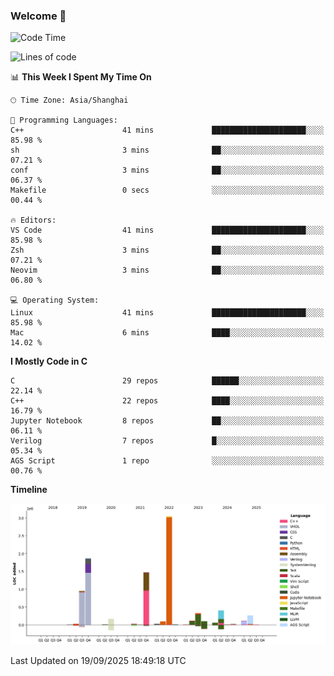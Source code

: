 ### Welcome 👋

<!--START_SECTION:waka-->
![Code Time](http://img.shields.io/badge/Code%20Time-2%2C131%20hrs%2035%20mins-blue)

![Lines of code](https://img.shields.io/badge/From%20Hello%20World%20I%27ve%20Written-9.1%20million%20lines%20of%20code-blue)

📊 **This Week I Spent My Time On** 

```text
🕑︎ Time Zone: Asia/Shanghai

💬 Programming Languages: 
C++                      41 mins             █████████████████████░░░░   85.98 % 
sh                       3 mins              ██░░░░░░░░░░░░░░░░░░░░░░░   07.21 % 
conf                     3 mins              ██░░░░░░░░░░░░░░░░░░░░░░░   06.37 % 
Makefile                 0 secs              ░░░░░░░░░░░░░░░░░░░░░░░░░   00.44 % 

🔥 Editors: 
VS Code                  41 mins             █████████████████████░░░░   85.98 % 
Zsh                      3 mins              ██░░░░░░░░░░░░░░░░░░░░░░░   07.21 % 
Neovim                   3 mins              ██░░░░░░░░░░░░░░░░░░░░░░░   06.80 % 

💻 Operating System: 
Linux                    41 mins             █████████████████████░░░░   85.98 % 
Mac                      6 mins              ████░░░░░░░░░░░░░░░░░░░░░   14.02 % 
```

**I Mostly Code in C** 

```text
C                        29 repos            ██████░░░░░░░░░░░░░░░░░░░   22.14 % 
C++                      22 repos            ████░░░░░░░░░░░░░░░░░░░░░   16.79 % 
Jupyter Notebook         8 repos             ██░░░░░░░░░░░░░░░░░░░░░░░   06.11 % 
Verilog                  7 repos             █░░░░░░░░░░░░░░░░░░░░░░░░   05.34 % 
AGS Script               1 repo              ░░░░░░░░░░░░░░░░░░░░░░░░░   00.76 % 
```



**Timeline**

![Lines of Code chart](https://raw.githubusercontent.com/Bohan-hu/Bohan-hu/master/assets/bar_graph.png)


 Last Updated on 19/09/2025 18:49:18 UTC
<!--END_SECTION:waka-->



